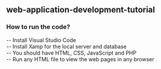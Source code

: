## web-application-development-tutorial <br>

### How to run the code?
-- Install Visual Studio Code <br/>
-- Install Xamp for the local server and database <br/>
-- You should have HTML, CSS, JavaScript and PHP <br/>
-- Run any HTML file to view the web pages in any browser 
